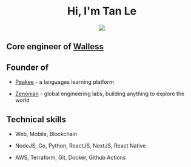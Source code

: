 <h1 align="center"><b>Hi, I'm Tan Le </b></h1>
<p align="center">
  <a href="https://github.com/DenverCoder1/readme-typing-svg"><img src="https://readme-typing-svg.herokuapp.com?font=Time+New+Roman&color=cyan&size=25&center=true&vCenter=true&width=600&height=100&lines=Full-stack+Software+Engineer;Tan+Le+.+aka+Thomas+Le"></a>
</p>

## Core engineer of [Walless](https://walless.io)

## Founder of

- [Peakee](https://peakee.co) - a languages learning platform

- [Zenonian](https://zenonian.com) - global engineering labs, building anything to explore the world

## Technical skills

-   Web, Mobile, Blockchain

-   NodeJS, Go, Python, ReactJS, NextJS, React Native

-   AWS, Terraform, Git, Docker, Github Actions



